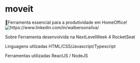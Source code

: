 # moveit
📕Ferramenta essencial para a produtividade em HomeOffice!
<img src="https://img.shields.io/badge/Feito%20por-Walberson%20Dias-blueviolet" alt="https://www.linkedin.com/in/walbersonsilva/">

Sobre
Ferramenta desenvolvida na NextLevelWeek 4 RocketSeat

Linguagens utilzadas
HTML/CSS/Javascript/Typescript

Ferramentas utilizadas
ReactJS / NodeJS
